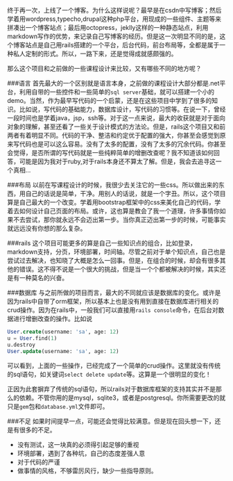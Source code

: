 终于再一次，上线了一个博客。为什么这样说呢？最早是在csdn中写博客；然后学着用wordpress,typecho,drupal这种php平台，用现成的一些组件、主题等来拼凑出一个博客站点；最后用octopress，jeklly这样的一种静态站点，利用markdown写作的优势，来记录自己写博客的经历。但是这一次明显不同的是，这个博客站点是自己用rails搭建的一个平台，后台代码，前台布局等，全都是属于一种私人定制的形式。所以，一路下来，还是觉得成就感颇强的。

那么这个项目和之前做的一些课程设计来比较，又有哪些不同的地方呢？

###语言
首先最大的一个区别就是语言本身，之前做的课程设计大部分都是.net平台，利用自带的一些控件和一些简单的`sql server`基础，就可以搭建一个小的demo。当然，作为最早写代码的一个启蒙，还是在这些项目中学到了很多的知识。比如说，写代码的基础能力，数据库设计，写代码的习惯等。在说一下，曾经一段时间也是学着java，jsp，ssh等。对于这一点来说，最大的收获就是对于面向对象的理解，甚至还看了一些关于设计模式的方法论。但是，rails这个项目又和前两者有着明显不同。代码的干净、整洁和约定优于配置的强大，你甚至会感觉到原来写代码也是可以这么容易。没有了太多的配置，没有了太多的冗余代码。你甚至会觉得，是否所谓的写代码就是一些纯粹简单的增删改查呢？我不知道该如何回答，可能是因为我对于ruby,对于rails本身还不算太了解。但是，我会去追寻这一个真相...

###布局
以前在写课程设计的时候，我很少去关注它的一些css。所以做出来的东西，用自己的话说是简单，干净。用别人的话说，就是一个字丑。所以，这个项目算是自己最大的一个改变。学着用bootstrap框架中的css来美化自己的代码，学着去如何设计自己页面的布局。或许，这也算是教会了我一个道理，许多事情你如果不去尝试，那你就永远不会迈出第一步。当你真正迈出第一步的时候，可能事实就远远没有你想的那么复杂。

###rails
这个项目可能更多的算是自己一些知识点的组合，比如登录，markdown支持，分页，环境部署，时间轴。尽管之前对于单个知识点，自己也是尝试过去解决，也知晓了大概是怎么一回事。但是，在组合的时候，却会有很多其他的错误。这不得不说是一个很大的挑战，但是当一个个都被解决的时候，其实还是有一种莫名的兴奋。

###数据库
与之前所做的项目而言，最大的不同就应该是数据库的变化。或许是因为rails中自带了orm框架，所以基本上也是没有用到直接在数据库进行相关的crud操作。因为在rails中，一般我们可以直接用`rails console`命令，在后台对数据进行增删改查的操作。比如说

```sql
User.create(username: 'sa', age: 12)
u = User.find(1)
u.destroy
User.update(username: 'sa', age: 12)
```

可以看到，上面的一些操作，已经完成了一个简单的crud操作。这里就没有传统的sql语句，如关键词`select delete update`等。这算是一个很明显的变化！

正因为此套摒弃了传统的sql语句，所以rails对于数据库框架的支持其实并不是那么的依赖。不管你用的是mysql，sqlite3，或者是postgresql。你所需要更改的就只是`gem`包和`database.yml`文件即可。

###不足
如果时间提早一点，可能还会觉得比较满意。但是现在回头想一下，还是有很多的不足。

- 没有测试，这一块真的必须得引起足够的重视
- 环境部署，遇到了各种坑，自己的态度差强人意
- 对于代码的严谨
- 做事情的风格，不够雷厉风行，缺少一些指导原则。